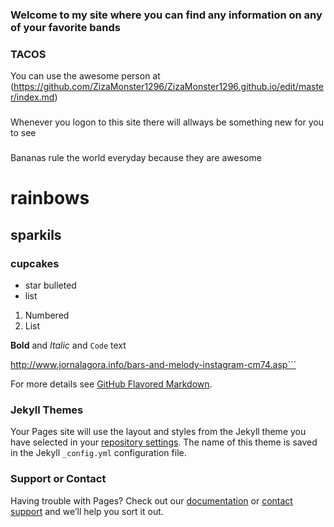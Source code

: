 ### Welcome to my site where you can find any information on any of your favorite bands
### TACOS

You can use the awesome person at (https://github.com/ZizaMonster1296/ZizaMonster1296.github.io/edit/master/index.md) 
### 
Whenever you logon to this site there will allways be something new for you to see
### 

Bananas rule the world everyday
because they are awesome
# rainbows
## sparkils
### cupcakes

- star bulleted
- list

1. Numbered
2. List

**Bold** and _Italic_ and `Code` text


http://www.jornalagora.info/bars-and-melody-instagram-cm74.asp```

For more details see [GitHub Flavored Markdown](https://guides.github.com/features/mastering-markdown/).

### Jekyll Themes

Your Pages site will use the layout and styles from the Jekyll theme you have selected in your [repository settings](https://github.com/ZizaMonster1296/ZizaMonster1296.github.io/settings). The name of this theme is saved in the Jekyll `_config.yml` configuration file.

### Support or Contact

Having trouble with Pages? Check out our [documentation](https://help.github.com/categories/github-pages-basics/) or [contact support](https://github.com/contact) and we’ll help you sort it out.
